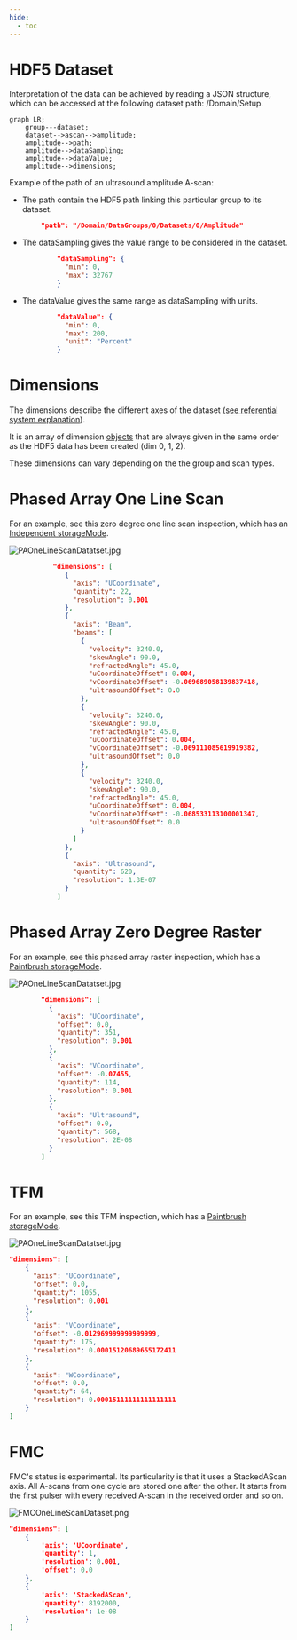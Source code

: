 ```yaml
---
hide:
  - toc
---
```


# HDF5 Dataset

Interpretation of the data can be achieved by reading a JSON structure, which can be accessed at the following dataset path: /Domain/Setup.

```mermaid
graph LR;
    group---dataset;
    dataset-->ascan-->amplitude;
    amplitude-->path;
    amplitude-->dataSampling;
    amplitude-->dataValue;
    amplitude-->dimensions;
```

Example of the path of an ultrasound amplitude A-scan:

- The path contain the HDF5 path linking this particular group to its dataset.

```json
		"path": "/Domain/DataGroups/0/Datasets/0/Amplitude"
```

- The dataSampling gives the value range to be considered in the dataset.

```json
            "dataSampling": {
              "min": 0,
              "max": 32767
            }
```

- The dataValue gives the same range as dataSampling with units.

```json
            "dataValue": {
              "min": 0,
              "max": 200,
              "unit": "Percent"
            }
```

# Dimensions

The dimensions describe the different axes of the dataset ([see referential system explanation](conventions.md)).

It is an array of dimension [objects](objects.md) that are always given in the same order as the HDF5 data has been created (dim 0, 1, 2).

These dimensions can vary depending on the the group and scan types.

# Phased Array One Line Scan

For an example, see this zero degree one line scan inspection, which has an [Independent storageMode](../schema_doc.md#groups_items_oneOf_i1_dataset_storageMode).

![PAOneLineScanDatatset.jpg](../assets/images/general-concepts/dataset/PAOneLineScanDatatset.jpg)

```json
           "dimensions": [
              {
                "axis": "UCoordinate",
                "quantity": 22,
                "resolution": 0.001
              },
              {
                "axis": "Beam",
                "beams": [
                  {
                    "velocity": 3240.0,
                    "skewAngle": 90.0,
                    "refractedAngle": 45.0,
                    "uCoordinateOffset": 0.004,
                    "vCoordinateOffset": -0.069689058139837418,
                    "ultrasoundOffset": 0.0
                  },
                  {
                    "velocity": 3240.0,
                    "skewAngle": 90.0,
                    "refractedAngle": 45.0,
                    "uCoordinateOffset": 0.004,
                    "vCoordinateOffset": -0.069111085619919382,
                    "ultrasoundOffset": 0.0
                  },
                  {
                    "velocity": 3240.0,
                    "skewAngle": 90.0,
                    "refractedAngle": 45.0,
                    "uCoordinateOffset": 0.004,
                    "vCoordinateOffset": -0.068533113100001347,
                    "ultrasoundOffset": 0.0
                  }
                ]
              },
              {
                "axis": "Ultrasound",
                "quantity": 620,
                "resolution": 1.3E-07
              }
            ]
```

# Phased Array Zero Degree Raster

For an example, see this phased array raster inspection, which has a [Paintbrush storageMode](../schema_doc.md#groups_items_oneOf_i1_dataset_storageMode).

![PAOneLineScanDatatset.jpg](../assets/images/general-concepts/dataset/PARasterDatatset.png)

```json
        "dimensions": [
          {
            "axis": "UCoordinate",
            "offset": 0.0,
            "quantity": 351,
            "resolution": 0.001
          },
          {
            "axis": "VCoordinate",
            "offset": -0.07455,
            "quantity": 114,
            "resolution": 0.001
          },
          {
            "axis": "Ultrasound",
            "offset": 0.0,
            "quantity": 568,
            "resolution": 2E-08
          }
        ]
```

# TFM

For an example, see this TFM inspection, which has a [Paintbrush storageMode](../schema_doc.md#groups_items_oneOf_i1_dataset_storageMode).

![PAOneLineScanDatatset.jpg](../assets/images/general-concepts/dataset/TFMDataset.png)

```json
"dimensions": [
    {
      "axis": "UCoordinate",
      "offset": 0.0,
      "quantity": 1055,
      "resolution": 0.001
    },
    {
      "axis": "VCoordinate",
      "offset": -0.012969999999999999,
      "quantity": 175,
      "resolution": 0.00015120689655172411
    },
    {
      "axis": "WCoordinate",
      "offset": 0.0,
      "quantity": 64,
      "resolution": 0.00015111111111111111
    }
]
```

# FMC

FMC's status is experimental. Its particularity is that it uses a StackedAScan axis. All A-scans from one cycle are stored one after the other. It starts from the first pulser with every received A-scan in the received order and so on.

![FMCOneLineScanDataset.png](../assets/images/general-concepts/dataset/FMCOneLineScanDataset.png)

```json
"dimensions": [
    {
        'axis': 'UCoordinate',
        'quantity': 1,
        'resolution': 0.001,
        'offset': 0.0
    },
    {
        'axis': 'StackedAScan',
        'quantity': 8192000,
        'resolution': 1e-08
    }
]
```
